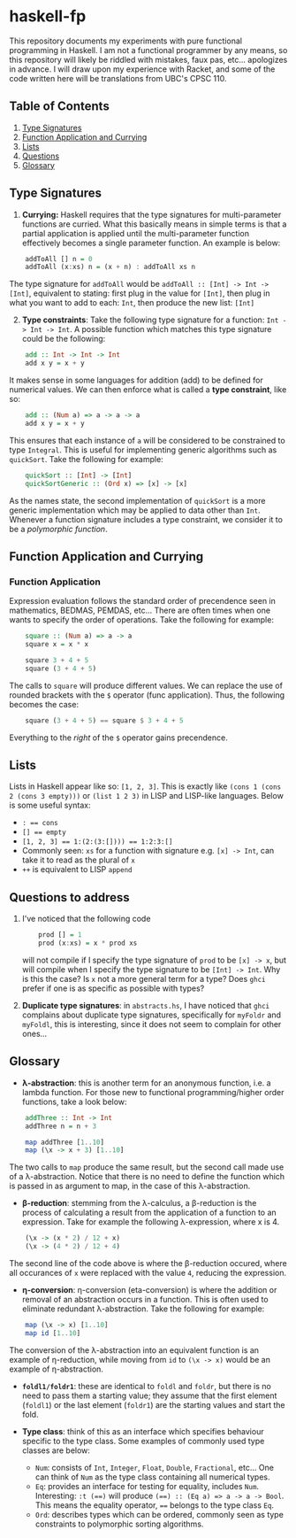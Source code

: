 # haskell-fp

This repository documents my experiments with pure functional programming in Haskell. I am not a functional programmer
by any means, so this repository will likely be riddled with mistakes, faux pas, etc... apologizes in advance. I will 
draw upon my experience with Racket, and some of the code written here will be translations from UBC's CPSC 110. 

## Table of Contents

1. [Type Signatures](#type-signatures)
2. [Function Application and Currying](#function-application-and-currying)
3. [Lists](#lists)
4. [Questions](#questions-to-address)
5. [Glossary](#glossary)

## Type Signatures

1. <strong>Currying:</strong> Haskell requires that the type signatures for multi-parameter functions are curried. What this basically means in simple terms is that a partial application is applied until the multi-parameter function effectively becomes a single parameter function. An example is below:

```Haskell
    addToAll [] n = 0
    addToAll (x:xs) n = (x + n) : addToAll xs n
```
The type signature for `addToAll` would be `addToAll :: [Int] -> Int -> [Int]`, equivalent to stating: first plug in the value for `[Int]`, then plug in what you want to add to each: `Int`, then produce the new list: `[Int]`

2. <strong>Type constraints</strong>: Take the following type signature for a function: `Int -> Int -> Int`. A possible function which matches this type signature could be the following:

```Haskell
    add :: Int -> Int -> Int
    add x y = x + y
```

It makes sense in some languages for addition (add) to be defined for numerical values. We can then enforce what is called a <strong>type constraint</strong>, like so:

```Haskell
    add :: (Num a) => a -> a -> a
    add x y = x + y    
```

This ensures that each instance of `a` will be considered to be constrained to type `Integral`. This is useful for implementing generic algorithms such as `quickSort`. Take the following for example:

```Haskell
    quickSort :: [Int] -> [Int]
    quickSortGeneric :: (Ord x) => [x] -> [x]
```

As the names state, the second implementation of `quickSort` is a more generic implementation which may be applied to data other than `Int`. Whenever a function signature includes a type constraint, we consider it to be a <i>polymorphic function</i>.

## Function Application and Currying

### Function Application
Expression evaluation follows the standard order of precendence seen in mathematics, BEDMAS, PEMDAS, etc... There are often times when one wants to specify the order of operations. Take the following for example:

```Haskell
    square :: (Num a) => a -> a
    square x = x * x

    square 3 + 4 + 5
    square (3 + 4 + 5)
```
The calls to `square` will produce different values. We can replace the use of rounded brackets with the `$` operator (func application). Thus, the following becomes the case:

```Haskell
    square (3 + 4 + 5) == square $ 3 + 4 + 5
```

Everything to the <i>right</i> of the `$` operator gains precendence. 

## Lists
Lists in Haskell appear like so: `[1, 2, 3]`. This is exactly like `(cons 1 (cons 2 (cons 3 empty)))` or `(list 1 2 3)` in LISP and LISP-like languages. Below is some useful syntax:

* `: == cons`
* `[] == empty`
* `[1, 2, 3] == 1:(2:(3:[]))) == 1:2:3:[]`
* Commonly seen: `xs` for a function with signature e.g. `[x] -> Int`, can take it to read as the plural of `x`
* `++` is equivalent to LISP `append`

## Questions to address

1. I've noticed that the following code

    ```Haskell
        prod [] = 1
        prod (x:xs) = x * prod xs
    ```
    will not compile if I specify the type signature of `prod` to be `[x] -> x`, but will compile when I specify the type signature to be `[Int] -> Int`. Why is this the case? Is `x` not a more general term for a type? Does `ghci` prefer if one is as specific as possible with types?
    
2. <strong>Duplicate type signatures</strong>: in `abstracts.hs`, I have noticed that `ghci` complains about duplicate type signatures, specifically for `myFoldr` and `myFoldl`, this is interesting, since it does not seem to complain for other ones...

## Glossary

* <strong>λ-abstraction</strong>: this is another term for an anonymous function, i.e. a lambda function. For those new to functional programming/higher order functions, take a look below:

```Haskell
    addThree :: Int -> Int
    addThree n = n + 3

    map addThree [1..10]    
    map (\x -> x + 3) [1..10]
```

The two calls to `map` produce the same result, but the second call made use of a λ-abstraction. Notice that there is no need to define the function which is passed in as argument to map, in the case of this λ-abstraction. 

* <strong>β-reduction</strong>: stemming from the λ-calculus, a β-reduction is the process of calculating a result from the application of a function to an expression. Take for example the following λ-expression, where x is 4.

```Haskell
    (\x -> (x * 2) / 12 + x)
    (\x -> (4 * 2) / 12 + 4)
```

The second line of the code above is where the β-reduction occured, where all occurances of `x` were replaced with the value `4`, reducing the expression.

* <strong>η-conversion</strong>: η-conversion (eta-conversion) is where the addition or removal of an abstraction occurs in a function. This is often used to eliminate redundant λ-abstraction. Take the following for example:

```Haskell
    map (\x -> x) [1..10]
    map id [1..10]
```

The conversion of the λ-abstraction into an equivalent function is an example of η-reduction, while moving from `id` to `(\x -> x)` would be an example of η-abstraction.

* <strong>`foldl1/foldr1`</strong>: these are identical to `foldl` and `foldr`, but there is no need to pass them a starting value; they assume that the first element (`foldl1`) or the last element (`foldr1`) are the starting values and start the fold. 

* <strong>Type class</strong>: think of this as an interface which specifies behaviour specific to the type class. Some examples of commonly used type classes are below:
    * `Num`: consists of `Int`, `Integer`, `Float`, `Double`, `Fractional`, etc... One can think of `Num` as the type class containing          all numerical types.
    * `Eq`: provides an interface for testing for equality, includes `Num`. Interesting: `:t (==)` will produce                                `(==) :: (Eq a) => a -> a -> Bool`. This means the equality operator, `==` belongs to the type class `Eq`.
    * `Ord`: describes types which can be ordered, commonly seen as type constraints to polymorphic sorting algorithms.